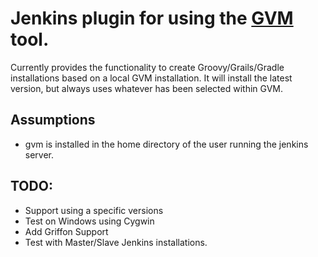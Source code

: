 # Jenkins plugin for using the [GVM](http://gvmtool.net/) tool.

Currently provides the functionality to create Groovy/Grails/Gradle installations based on
a local GVM installation.  It will install the latest version, but always uses whatever has
been selected within GVM.

## Assumptions

* gvm is installed in the home directory of the user running the jenkins server.

## TODO:

* Support using a specific versions
* Test on Windows using Cygwin
* Add Griffon Support
* Test with Master/Slave Jenkins installations.